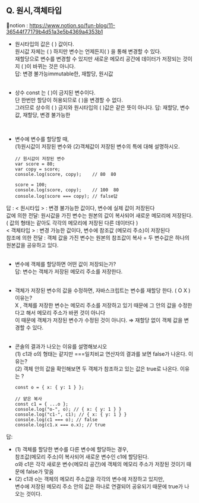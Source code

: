## Q. 원시,객체타입
📕notion : https://www.notion.so/fun-blog/11-36544f77179b4d51a3e5b4369a4353b1

- 원시타입의 값은 ( ) 값이다. <br>
  원시값 자체는 ( ) 하지만 변수는 언제든지( ) 을 통해 변경할 수 있다.<br>
  재할당으로 변수를 변경할 수 있지만 새로운 메모리 공간에 데이터가 저장되는 것이지 ( )이 바뀌는 것은 아니다.<br>
  답: 변경 불가능immutable한, 재할당, 원시값<br>
  <br>
  
- 상수 const 는 ( )이 금지된 변수이다.<br>
  단 한번만 할당이 허용되므로 ( )을 변경할 수 없다. <br>
  그러므로 상수의 ( ) 금지와 원시타입의 ( )값은 같은 뜻이 아니다.
  답: 재할당, 변수값, 재할당, 변경 불가능한<br>
<br>

- 변수에 변수를 할당할 때,<br>
  (1)원시값이 저장된 변수와 (2)객체값이 저장된 변수의 특에 대해 설명하시오.
  ```
  // 원시값이 저장된 변수
  var score = 80;
  var copy = score;
  console.log(score, copy);    // 80  80

  score = 100;
  console.log(score, copy);    // 100  80
  console.log(score === copy); // false답
  ```
답 : 
< 원시타입 > : 변경 불가능한 값이다, 변수에 실제 값이 저장된다<br>
  값에 의한 전달: 원시값을 가진 변수는 원본의 값이 복사되어 새로운 메모리에 저장된다.<br>
  ( 값의 형태는 같아도 각각의 메모리에 저장된 다른 데이터다 )<br> 
< 객체타입 > : 변경 가능한 값이다, 변수에 참조값 (메모리 주소)이 저장된다<br>
  참조에 의한 전달 : 객체 값을 가진 변수는 원본의 참조값이 복사 = 두 변수값은 하나의 원본값을 공유하고 있다.<br>
  <br>

- 변수에 객체를 할당하면 어떤 값이 저장되는가? <br>
  답: 변수는 객체가 저장된 메모리 주소를 저장한다.<br>
  <br>
  
- 객체가 저장된 변수의 값을 수정하면, 자바스크립트는 변수를 재할당 한다. ( O X ) 이유는?<br>
  X , 객체를 저장한 변수는 메모리 주소를 저장하고 있기 때문에 그 안의 값을 수정한다고 해서 메모리 주소가 바뀐 것이 아니다<br>
  이 때문에 객체가 저장된 변수가 수정된 것이 아니다. ⇒ 재할당 없이 객체 값을 변경할 수 있다. <br>
  <br>

- 콘솔의 결과가 나오는 이유를 설명해보시오<br>
  (1) c1과 o의 형태는 같지만 ===일치비교 연산자의 결과를 보면 false가 나온다. 이유는?<br>
  (2) 객체 안의 값을 확인해보면 두 객체가 참조하고 있는 값은 true로 나온다. 이유는 ?<br>

  ```
  const o = { x: { y: 1 } };

  // 얕은 복사
  const c1 = { ...o };
  console.log("o-", o); // { x: { y: 1 } }
  console.log("c1-", c1); // { x: { y: 1 } }
  console.log(c1 === o); // false
  console.log(c1.x === o.x); // true
  ```

답: 
  - (1) 객체를 할당한 변수를 다른 변수에 할당하는 경우,<br>
    참조값(메모리 주소)이 복사되어 새로운 변수인 c1에 할당된다.<br>
    o와 c1은 각각 새로운 변수(메모리 공간)에 객체의 메모리 주소가 저장된 것이기 때문에 false가 맞음
  - (2) c1과 o는 객체의 메모리 주소값을 각각의 변수에 저장하고 있지만, <br>
    변수에 저장된 메모리 주소 안의 값은 하나로 연결되어 공유되기 때문에 true가 나오는 것이다.

